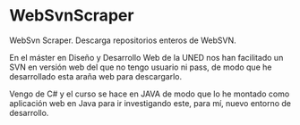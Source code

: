 # WebSvnScraper
WebSvn Scraper. Descarga repositorios enteros de WebSVN.

En el máster en Diseño y Desarrollo Web de la UNED nos han facilitado un SVN en versión web del que no tengo usuario ni pass, de modo
que he desarrollado esta araña web para descargarlo.

Vengo de C# y el curso se hace en JAVA de modo que lo he montado como aplicación web en Java para ir investigando este, para mí,
nuevo entorno de desarrollo.


